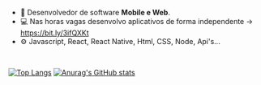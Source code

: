 - 👋 Desenvolvedor de software <b>Mobile e Web</b>.
- 💻 Nas horas vagas desenvolvo aplicativos de forma independente -> https://bit.ly/3ifQXKt
- ⚙️ Javascript, React, React Native, Html, CSS, Node, Api's...

<br/>

[![Top Langs](https://github-readme-stats.vercel.app/api/top-langs/?username=mbaviera)](https://github.com/anuraghazra/github-readme-stats)
[![Anurag's GitHub stats](https://github-readme-stats.vercel.app/api?username=mbaviera)](https://github.com/anuraghazra/github-readme-stats)


<!---
mbaviera/mbaviera is a ✨ special ✨ repository because its `README.md` (this file) appears on your GitHub profile.
You can click the Preview link to take a look at your changes.
--->
